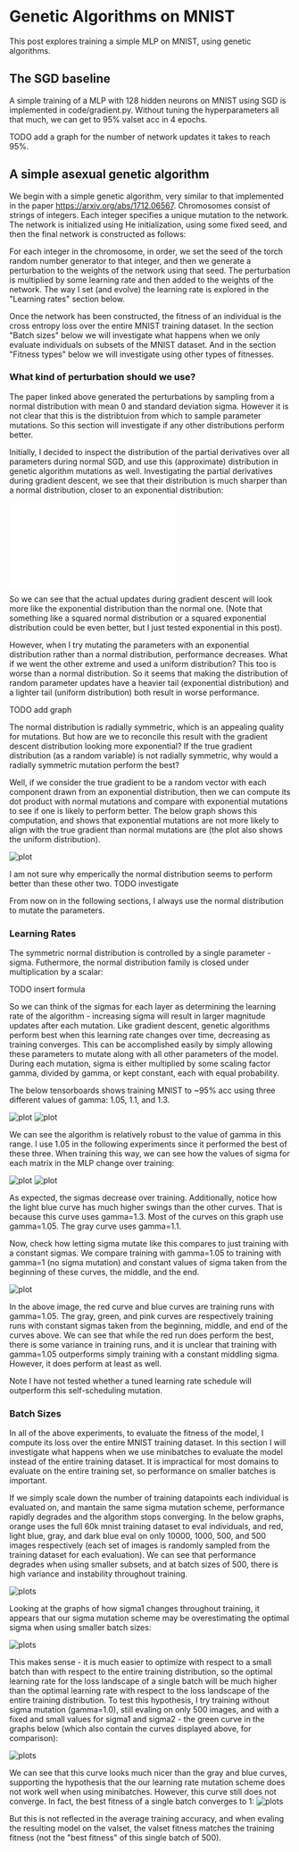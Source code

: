 # Genetic Algorithms on MNIST

This post explores training a simple MLP on MNIST, using genetic algorithms.

## The SGD baseline

A simple training of a MLP with 128 hidden neurons on MNIST using SGD is implemented in code/gradient.py. 
Without tuning the hyperparameters all that much, we can get to 95% valset acc in 4 epochs.

TODO add a graph for the number of network updates it takes to reach 95%.


## A simple asexual genetic algorithm

We begin with a simple genetic algorithm, very similar to that implemented in the paper https://arxiv.org/abs/1712.06567.
Chromosomes consist of strings of integers. Each integer specifies a unique mutation to the network. 
The network is initialized using He initialization, using some fixed seed, and then the final network is constructed as follows:

For each integer in the chromosome, in order, we set the seed of the torch random number generator to that integer, and then 
we generate a perturbation to the weights of the network using that seed. The perturbation is multiplied by some learning rate 
and then added to the weights of the network. The way I set (and evolve) the learning rate is explored in the "Learning rates" section below.

Once the network has been constructed, the fitness of an individual is the cross entropy loss over the entire MNIST training dataset.
In the section "Batch sizes" below we will investigate what happens when we only evaluate individuals on subsets of the MNIST dataset.
And in the section "Fitness types" below we will investigate using other types of fitnesses.

### What kind of perturbation should we use? 

The paper linked above generated the perturbations by sampling from a
normal distribution with mean 0 and standard deviation sigma. 
However it is not clear that this is the distribtuion from which to sample parameter mutations.
So this section will investigate if any other distributions perform better.

Initially, I decided to inspect the distribution of the partial derivatives over all parameters during normal SGD, and use
this (approximate) distribution in genetic algorithm mutations as well. Investigating the partial derivatives during
gradient descent, we see that their distribution is much sharper than a normal distribution, closer to an exponential distribution:

![plot](./images/partials_distribution.pdf)

So we can see that the actual updates during gradient descent will look more like the exponential distribution than the normal
one. (Note that something like a squared normal distribution or a squared exponential distribution could be even better,
but I just tested exponential in this post).

However, when I try mutating the parameters with an exponential distribution rather than a normal distribution, performance
decreases. What if we went the other extreme and used a uniform distribution? This too is worse than a normal distribution.
So it seems that making the distribution of random parameter updates have a heavier tail (exponential distribution) and a 
lighter tail (uniform distribution) both result in worse performance. 

TODO add graph

The normal distribution is radially symmetric, which is an appealing quality for mutations. 
But how are we to reconcile this result with the gradient descent distribution looking more exponential? 
If the true gradient distribution (as a random variable) is not radially symmetric, why would a radially symmetric
mutation perform the best?

Well, if we consider the true gradient to be a random vector with each component drawn from an exponential distribution,
then we can compute its dot product with normal mutations and compare with exponential mutations to see if one is likely to
perform better. The below graph shows this computation, and shows that exponential mutations are not more likely to 
align with the true gradient than normal mutations are (the plot also shows the uniform distribution).

![plot](./images/random_dots.png)

I am not sure why emperically the normal distribution seems to perform better than these other two. TODO investigate 

From now on in the following sections, I always use the normal distribution to mutate the parameters.

### Learning Rates
The symmetric normal distribution is controlled by a single parameter - sigma. Futhermore, the normal distribution family is 
closed under multiplication by a scalar:

TODO insert formula

So we can think of the sigmas for each layer as determining the learning rate of the algorithm - increasing sigma will result in 
larger magnitude updates after each mutation. Like gradient descent, genetic algorithms perform best when this learning rate changes over time,
decreasing as training converges. This can be accomplished easily by simply allowing these parameters to mutate along with all other parameters
of the model. During each mutation, sigma is either multiplied by some scaling factor
gamma, divided by gamma, or kept constant, each with equal probability. 

The below tensorboards shows training MNIST to ~95% acc using three different values of gamma: 1.05, 1.1, and 1.3.  

![plot](./images/val_acc_sigmamut_hyperparam.png)
![plot](./images/fitness_sigmamut_hyperparam.png)

We can see the algorithm is relatively robust to the value of gamma in this range. I use 1.05 in the following experiments since it performed the best 
of these three. When training this way, we can see how the values of sigma for each matrix in the MLP change over training:

![plot](./images/sigma1_curve.png)
![plot](./images/sigma2_curve.png)

As expected, the sigmas decrease over training. Additionally, notice how the light blue curve has much higher swings than the other curves.
That is because this curve uses gamma=1.3. Most of the curves on this graph use gamma=1.05. The gray curve uses gamma=1.1.

Now, check how letting sigma mutate like this compares to just training with a constant sigmas. We compare
training with gamma=1.05 to training with gamma=1 (no sigma mutation) and constant values of sigma taken from the beginning of these
curves, the middle, and the end.

![plot](./images/constant_vs_mut_sigma.png)

In the above image, the red curve and blue curves are training runs with gamma=1.05. The gray, green, and pink curves are respectively
training runs with constant sigmas taken from the beginning, middle, and end of the curves above. We can see that while the red run
does perform the best, there is some variance in training runs, and it is unclear that training with gamma=1.05 outperforms simply training
with a constant middling sigma. However, it does perform at least as well.

Note I have not tested whether a tuned learning rate schedule will outperform this self-scheduling mutation.

### Batch Sizes
In all of the above experiments, to evaluate the fitness of the model, I compute its loss over the entire MNIST training dataset.
In this section I will investigate what happens when we use minibatches to evaluate the model instead of the entire training dataset.
It is impractical for most domains to evaluate on the entire training set, so performance on smaller batches is important.

If we simply scale down the number of training datapoints each individual is evaluated on, and mantain the same sigma mutation scheme,
performance rapidly degrades and the algorithm stops converging. In the below graphs, orange uses the full 60k mnist training dataset to 
eval individuals, and red, light blue, gray, and dark blue eval on only 10000, 1000, 500, and 500 images respectively (each set of images
is randomly sampled from the training dataset for each evaluation). We can see that performance degrades when using smaller subsets,
and at batch sizes of 500, there is high variance and instability throughout training. 

![plots](./images/batches1.png)

Looking at the graphs of how sigma1 changes 
throughout training, it appears that our sigma mutation scheme may be overestimating the optimal sigma when using smaller batch sizes:

![plots](./images/batches1_sigma.png)

This makes sense - it is much easier to optimize with respect to a small batch than with respect to the entire training distribution, 
so the optimal learning rate for the loss landscape of a single batch will be much higher than the optimal learning rate with respect 
to the loss landscape of the entire training distribution. To test this hypothesis, I try training without sigma mutation (gamma=1.0),
still evaling on only 500 images,
and with a fixed and small values for sigma1 and sigma2 - the green curve in the graphs below (which also contain the curves displayed 
above, for comparison):

![plots](./images/smallbatch_constant_lr.png)

We can see that this curve looks much nicer than the gray and blue curves, supporting the hypothesis that the our learning rate mutation
scheme does not work well when using minibatches. However, this curve still does not converge. In fact, the best fitness of a single
batch converges to 1: 
![plots](./images/smallbatch_constant_lr_bestfitness.png)

But this is not reflected in the average training accuracy, and when evaling the resulting model on the valset, the valset fitness matches
the training fitness (not the "best fitness" of this single batch of 500).


